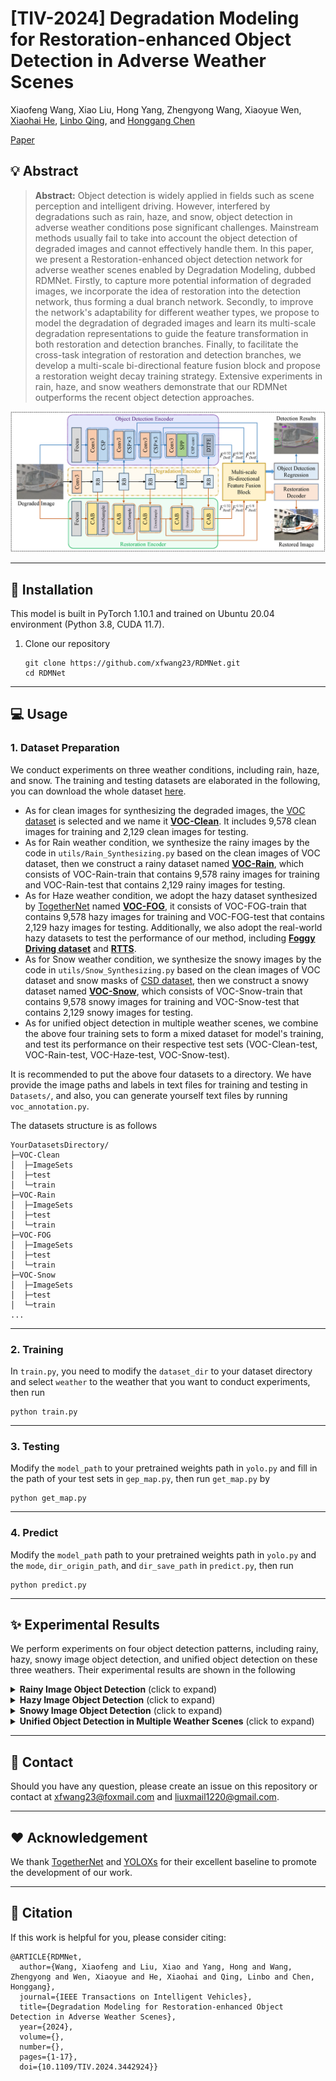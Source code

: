 # [TIV-2024] Degradation Modeling for Restoration-enhanced Object Detection in Adverse Weather Scenes
Xiaofeng Wang, Xiao Liu, Hong Yang, Zhengyong Wang, Xiaoyue Wen, [Xiaohai He]([‪https://scholar.google.com.hk/citations?user=go3zwMMAAAAJ&hl=zh-CN), [Linbo Qing](https://scholar.google.com.hk/citations?hl=zh-CN&user=0KRDflwAAAAJ), and [Honggang Chen](https://scholar.google.com/citations?user=qkpb0CMAAAAJ)

[Paper](https://ieeexplore.ieee.org/document/10636782)

## :bulb: Abstract

> **Abstract:** Object detection is widely applied in fields such as scene perception and intelligent driving. However, interfered by degradations such as rain, haze, and snow, object detection in adverse weather conditions pose significant challenges. Mainstream methods usually fail to take into account the object detection of degraded images and cannot effectively handle them. In this paper, we present a Restoration-enhanced object detection network for adverse weather scenes enabled by Degradation Modeling, dubbed RDMNet. Firstly, to capture more potential information of degraded images, we incorporate the idea of restoration into the detection network, thus forming a dual branch network. Secondly, to improve the network's adaptability for different weather types, we propose to model the degradation of degraded images and learn its multi-scale degradation representations to guide the feature transformation in both restoration and detection branches. Finally, to facilitate the cross-task integration of restoration and detection branches, we develop a multi-scale bi-directional feature fusion block and propose a restoration weight decay training strategy. Extensive experiments in rain, haze, and snow weathers demonstrate that our RDMNet outperforms the recent object detection approaches.
>
> 

<img src="images/Overall-Architecture.png" alt="complexity" style="zoom:100%;"/>

<hr />

## :rocket: Installation

This model is built in PyTorch 1.10.1 and trained on Ubuntu 20.04 environment (Python 3.8, CUDA 11.7). 

1. Clone our repository

   ```
   git clone https://github.com/xfwang23/RDMNet.git
   cd RDMNet
   ```

<hr />

## :computer: Usage

### 1. Dataset Preparation

We conduct experiments on three weather conditions, including rain, haze, and snow. The training and testing datasets are elaborated in the following, you can download the whole dataset [here](https://pan.baidu.com/s/15M-B-w3Qa6vvmt_871C0nA?pwd=dzts).

- As for clean images for synthesizing the degraded images, the [VOC dataset](http://host.robots.ox.ac.uk/pascal/VOC/voc2012/) is selected and we name it <u>**VOC-Clean**</u>. It includes 9,578 clean images for training and 2,129 clean images for testing. 
- As for Rain weather condition, we synthesize the rainy images by the code in `utils/Rain_Synthesizing.py` based on the clean images of VOC dataset, then we construct a rainy dataset named **<u>VOC-Rain</u>**, which consists of  VOC-Rain-train that contains 9,578 rainy images for training and VOC-Rain-test that contains 2,129 rainy images for testing. 
- As for Haze weather condition, we adopt the hazy dataset synthesized by [TogetherNet](https://github.com/yz-wang/TogetherNet) named **<u>VOC-FOG</u>**,  it consists of  VOC-FOG-train that contains 9,578 hazy images for training and VOC-FOG-test that contains 2,129 hazy images for testing. Additionally, we also adopt the real-world hazy datasets to test the performance of our method, including <u>**Foggy Driving dataset**</u> and <u>**RTTS**</u>.
- As for Snow weather condition, we synthesize the snowy images by the code in `utils/Snow_Synthesizing.py` based on the clean images of VOC dataset and snow masks of [CSD dataset](https://github.com/weitingchen83/ICCV2021-Single-Image-Desnowing-HDCWNet), then we construct a snowy dataset named **<u>VOC-Snow</u>**, which consists of  VOC-Snow-train that contains 9,578 snowy images for training and VOC-Snow-test that contains 2,129 snowy images for testing. 
- As for unified object detection in multiple weather scenes, we combine the above four training sets to form a mixed dataset for model's training, and test its performance on their respective test sets (VOC-Clean-test, VOC-Rain-test, VOC-Haze-test, VOC-Snow-test).

It is recommended to put the above four datasets to a directory. We have provide the image paths and labels in text files for training and testing in `Datasets/`, and also, you can generate yourself text files by running `voc_annotation.py`.

The datasets structure is as follows

```
YourDatasetsDirectory/
├─VOC-Clean
│  ├─ImageSets
│  ├─test
│  └─train
├─VOC-Rain
│  ├─ImageSets
│  ├─test
│  └─train
├─VOC-FOG
│  ├─ImageSets
│  ├─test
│  └─train
├─VOC-Snow
│  ├─ImageSets
│  ├─test
│  └─train
...
```

<hr />

### 2. Training

In `train.py`,  you need to modify the `dataset_dir` to your dataset directory and select `weather` to the weather that you want to conduct experiments, then run

```
python train.py
```

<hr />

### 3. Testing

Modify the `model_path` to your pretrained weights path in `yolo.py` and fill in the path of your test sets in `gep_map.py`, then run `get_map.py` by

```
python get_map.py 
```

<hr />

### 4. Predict

Modify the `model_path` path to your pretrained weights path in `yolo.py` and the `mode`, `dir_origin_path`, and `dir_save_path` in `predict.py`, then run

```
python predict.py 
```

<hr />

## :sparkles: Experimental Results

We perform experiments on four object detection patterns, including rainy, hazy, snowy image object detection, and unified object detection on these three weathers. Their experimental results are shown in the following

<details>
  <summary> <strong>Rainy Image Object Detection</strong> (click to expand) </summary>
<table>
  <tr>
    <td><p align="center"><img src = "images/Rain-t.png" width="700"> </td>
  </tr>
  <tr>
    <td><p align="center"><b>Quantatitive results of rainy image object detection.</b></p></td>
  </tr>
  <tr>
    <td><p align="center"><img src = "images/Rain-f.png" width="700"> </td>
  </tr>
  <tr>
    <td><p align="center"><b>Visual results of rainy image object detection.</b></p></td>
  </tr>
</table></details>

<details>
  <summary> <strong>Hazy Image Object Detection</strong> (click to expand) </summary>
<table>
  <tr>
    <td><p align="center"><img src = "images/Haze-t-voc-fog.png" width="700"> </td>
  </tr>
  <tr>
    <td><p align="center"><img src = "images/Haze-t-fd.png" width="700"> </td>
  </tr>
  <tr>
    <td><p align="center"><img src = "images/Haze-t-rtts.png" width="700"> </td>
  </tr>
  <tr>
    <td><p align="center"><b>Quantatitive results of hazy image object detection.</b></p></td>
  </tr>
  <tr>
    <td><p align="center"><img src = "images/Haze-f.png" width="700"> </td>
  </tr>
  <tr>
    <td><p align="center"><b>Visual results of hazy image object detection.</b></p></td>
  </tr>
</table></details>

<details>
  <summary> <strong>Snowy Image Object Detection</strong> (click to expand) </summary>
<table>
  <tr>
    <td><p align="center"><img src = "images/Snow-t.png" width="700"> </td>
  </tr>
  <tr>
    <td><p align="center"><b>Quantatitive results of Snowy image object detection.</b></p></td>
  </tr>
  <tr>
    <td><p align="center"><img src = "images/Snow-f.png" width="700"> </td>
  </tr>
  <tr>
    <td><p align="center"><b>Visual results of Snowy image object detection.</b></p></td>
  </tr>
</table></details>

<details>
  <summary> <strong>Unified Object Detection in Multiple Weather Scenes</strong> (click to expand) </summary>
<table>
  <tr>
    <td><p align="center"><img src = "images/Unified-t.png" width="700"> </td>
  </tr>
  <tr>
    <td><p align="center"><b>Quantatitive results of unified object detection.</b></p></td>
  </tr>
  <tr>
    <td><p align="center"><img src = "images/Unified-f.png" width="700"> </td>
  </tr>
  <tr>
    <td><p align="center"><b>Visual results of unified object detection.</b></p></td>
  </tr>
</table></details>

<hr />

## :e-mail: Contact
Should you have any question, please create an issue on this repository or contact at xfwang23@foxmail.com and  liuxmail1220@gmail.com.

<hr />

## :heart: Acknowledgement
We thank [TogetherNet](https://github.com/yz-wang/TogetherNet) and [YOLOXs](https://github.com/Megvii-BaseDetection/YOLOX) for their excellent baseline to promote the development of our work.

<hr />

## :pray: Citation
If this work is helpful for you, please consider citing:

```
@ARTICLE{RDMNet,
  author={Wang, Xiaofeng and Liu, Xiao and Yang, Hong and Wang, Zhengyong and Wen, Xiaoyue and He, Xiaohai and Qing, Linbo and Chen, Honggang},
  journal={IEEE Transactions on Intelligent Vehicles}, 
  title={Degradation Modeling for Restoration-enhanced Object Detection in Adverse Weather Scenes}, 
  year={2024},
  volume={},
  number={},
  pages={1-17},
  doi={10.1109/TIV.2024.3442924}}

```


